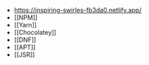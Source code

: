 - https://inspiring-swirles-fb3da0.netlify.app/
- [[NPM]]
- [[Yarn]]
- [[Chocolatey]]
- [[DNF]]
- [[APT]]
- [[JSR]]